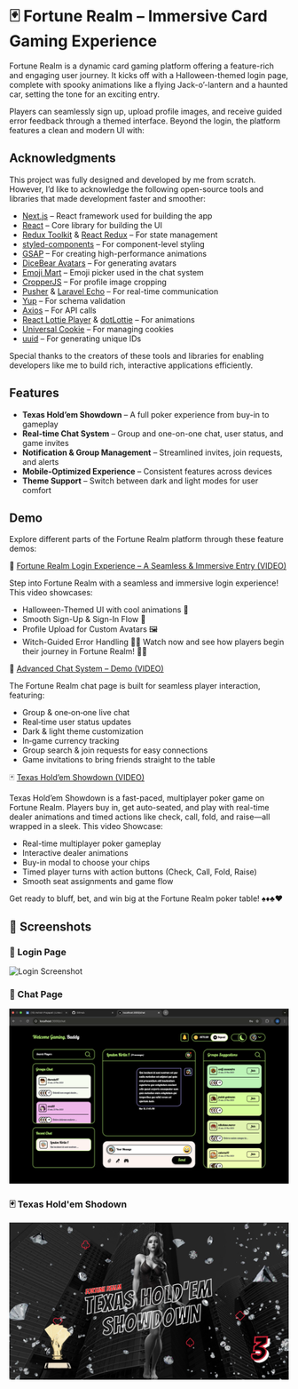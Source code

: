 
# 🃏 Fortune Realm – Immersive Card Gaming Experience

Fortune Realm is a dynamic card gaming platform offering a feature-rich and engaging user journey. It kicks off with a Halloween-themed login page, complete with spooky animations like a flying Jack-o’-lantern and a haunted car, setting the tone for an exciting entry.

Players can seamlessly sign up, upload profile images, and receive guided error feedback through a themed interface. Beyond the login, the platform features a clean and modern UI with:


## Acknowledgments

This project was fully designed and developed by me from scratch.  
However, I’d like to acknowledge the following open-source tools and libraries that made development faster and smoother:

- [Next.js](https://nextjs.org/) – React framework used for building the app
- [React](https://reactjs.org/) – Core library for building the UI
- [Redux Toolkit](https://redux-toolkit.js.org/) & [React Redux](https://react-redux.js.org/) – For state management
- [styled-components](https://styled-components.com/) – For component-level styling
- [GSAP](https://greensock.com/gsap/) – For creating high-performance animations
- [DiceBear Avatars](https://www.dicebear.com/) – For generating avatars
- [Emoji Mart](https://emoji-mart.dev/) – Emoji picker used in the chat system
- [CropperJS](https://github.com/fengyuanchen/cropperjs) – For profile image cropping
- [Pusher](https://pusher.com/) & [Laravel Echo](https://laravel.com/docs/10.x/broadcasting) – For real-time communication
- [Yup](https://github.com/jquense/yup) – For schema validation
- [Axios](https://axios-http.com/) – For API calls
- [React Lottie Player](https://github.com/mifi/react-lottie-player) & [dotLottie](https://www.lottiefiles.com/dotlottie) – For animations
- [Universal Cookie](https://github.com/reactivestack/cookies/tree/main/packages/universal-cookie) – For managing cookies
- [uuid](https://github.com/uuidjs/uuid) – For generating unique IDs

Special thanks to the creators of these tools and libraries for enabling developers like me to build rich, interactive applications efficiently.

## Features

- **Texas Hold’em Showdown** – A full poker experience from buy-in to gameplay
- **Real-time Chat System** – Group and one-on-one chat, user status, and game invites
- **Notification & Group Management** – Streamlined invites, join requests, and alerts
- **Mobile-Optimized Experience** – Consistent features across devices
- **Theme Support** – Switch between dark and light modes for user comfort


## Demo

Explore different parts of the Fortune Realm platform through these feature demos:

🎃 [Fortune Realm Login Experience – A Seamless & Immersive Entry (VIDEO)](https://vimeo.com/1070551148/a3cb2833d9)

Step into Fortune Realm with a seamless and immersive login experience! This video showcases:
* Halloween-Themed UI with cool animations 🎃
* Smooth Sign-Up & Sign-In Flow 🔑
* Profile Upload for Custom Avatars 🖼️
* Witch-Guided Error Handling 🧙‍♀️
Watch now and see how players begin their journey in Fortune Realm! 🚀🔥

💬 [Advanced Chat System – Demo (VIDEO)](https://vimeo.com/1078178899/3dcb4b3573)

The Fortune Realm chat page is built for seamless player interaction, featuring:

* Group & one‑on‑one live chat
* Real‑time user status updates
* Dark & light theme customization
* In‑game currency tracking
* Group search & join requests for easy connections
* Game invitations to bring friends straight to the table

🃏 [Texas Hold’em Showdown (VIDEO)](https://vimeo.com/1086009735/d2a73ec3cb)

Texas Hold’em Showdown is a fast-paced, multiplayer poker game on Fortune Realm. Players buy in, get auto-seated, and play with real-time dealer animations and timed actions like check, call, fold, and raise—all wrapped in a sleek. This video Showcase:

* Real-time multiplayer poker gameplay
* Interactive dealer animations
* Buy-in modal to choose your chips
* Timed player turns with action buttons (Check, Call, Fold, Raise)
* Smooth seat assignments and game flow

Get ready to bluff, bet, and win big at the Fortune Realm poker table! ♠️♦️♣️♥️
## 📸 Screenshots

### 🎃 Login Page
![Login Screenshot](https://raw.githubusercontent.com/ashish-web-developer/ashish-web-developer/refs/heads/main/assets/login-page.png)

### 💬 Chat Page
![Chat Screenshot](https://raw.githubusercontent.com/ashish-web-developer/ashish-web-developer/refs/heads/main/assets/chat.png)

### 🃏 Texas Hold'em Shodown

![Poker Screenshot](https://raw.githubusercontent.com/ashish-web-developer/ashish-web-developer/refs/heads/main/assets/poker.jpg)

